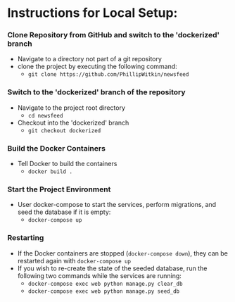 # Instructions for Local Setup:

### Clone Repository from GitHub and switch to the 'dockerized' branch
  * Navigate to a directory not part of a git repository
  * clone the project by executing the following command:
    * `git clone https://github.com/PhillipWitkin/newsfeed`

### Switch to the 'dockerized' branch of the repository
  * Navigate to the project root directory
    * `cd newsfeed`
  * Checkout into the 'dockerized' branch 
    * `git checkout dockerized`

### Build the Docker Containers
  * Tell Docker to build the containers
    * `docker build .`

### Start the Project Environment
  * User docker-compose to start the services, perform migrations, and seed the database if it is empty: 
    * `docker-compose up`


### Restarting 
  * If the Docker containers are stopped (`docker-compose down`), they can be restarted again with `docker-compose up`
  * If you wish to re-create the state of the seeded database, run the following two commands while the services are running:
    * `docker-compose exec web python manage.py clear_db`
    * `docker-compose exec web python manage.py seed_db`
